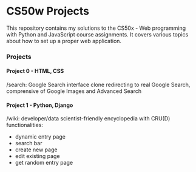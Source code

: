 # CS50w Projects

This repository contains my solutions to the CS50x - Web programming with Python and JavaScript course assignments. It covers various topics about how to set up a proper web application.


### Projects

#### Project 0 - HTML, CSS

/search: Google Search interface clone redirecting to real Google Search, comprensive of Google Images and Advanced Search

#### Project 1 - Python, Django
/wiki: developer/data scientist-friendly encyclopedia with CRU(D) functionalities:
* dynamic entry page
* search bar
* create new page
* edit existing page
* get random entry page